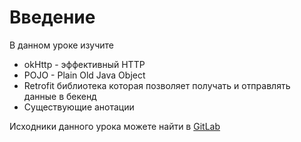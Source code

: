 # Введение

В данном уроке изучите

* okHttp - эффективный HTTP
* POJO - Plain Old Java Object
* Retrofit библиотека которая позволяет получать и отправлять данные в бекенд
* Существующие анотации

Исходники данного урока можете найти в [GitLab](https://gitlab.com/azatserzhan/jmart/-/tree/main/Lesson%2024.%20Retrofit)
